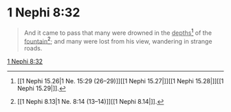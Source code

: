 # 1 Nephi 8:32

> And it came to pass that many were drowned in the <u>depths</u>[^a] of the <u>fountain</u>[^b]; and many were lost from his view, wandering in strange roads.

[1 Nephi 8:32](https://www.churchofjesuschrist.org/study/scriptures/bofm/1-ne/8?lang=eng&id=p32#p32)


[^a]: [[1 Nephi 15.26|1 Ne. 15:29 (26–29)]][[1 Nephi 15.27|]][[1 Nephi 15.28|]][[1 Nephi 15.29|]].  
[^b]: [[1 Nephi 8.13|1 Ne. 8:14 (13–14)]][[1 Nephi 8.14|]].  
